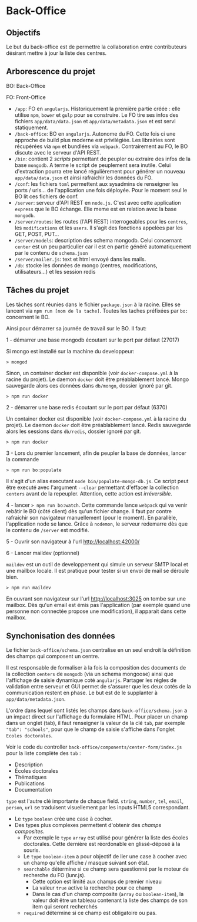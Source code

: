 # Back-Office

## Objectifs

Le but du back-office est de permettre la collaboration entre contributeurs désirant mettre à jour la liste des centres.

## Arborescence du projet

BO: Back-Office

FO: Front-Office

- `/app`: FO en `angularjs`. Historiquement la première partie créée : elle utilise `npm`, `bower` et `gulp` pour se construire.
  Le FO tire ses infos des fichiers `app/data/data.json` et `app/data/metadata.json` et est servi statiquement.
- `/back-office`: BO en `angularjs`. Autonome du FO. Cette fois ci une approche de build plus moderne est privilégiée.
  Les librairies sont récupérées via `npm` et bundlées via `webpack`. Contrairement au FO, le BO discute avec le serveur d'API REST.
- `/bin`: contient 2 _scripts_ permettant de peupler ou extraire des infos de la base `mongodb`. A terme le script de peuplement sera inutile.
  Celui d'extraction pourra etre lancé régulièrement pour générer un nouveau `app/data/data.json` et ainsi rafraichir les données du FO.
- `/conf`: les fichiers `toml` permettent aux sysadmins de renseigner les ports / urls… de l'application une fois déployée. Pour le moment
  seul le BO lit ces fichiers de conf.
- `/server`: serveur d'API REST en `node.js`. C'est avec cette application `express` que le BO échange. Elle meme est en relation avec la base `mongodb`.
- `/server/routes`: les routes (l'API REST) interrogeables pour les `centres`, les `modifications` et les `users`. Il s'agit des fonctions
  appelées par les GET, POST, PUT…
- `/server/models`: description des schema mongodb. Celui concernant `center` est un peu particulier car il est en partie généré automatiquement par
  le contenu de `schema.json`
- `/server/mailer.js`: text et html envoyé dans les mails.
- `/db`: stocke les données de mongo (centres, modifications, utilisateurs…) et les session redis

## Tâches du projet

Les tâches sont réunies dans le fichier `package.json` à la racine. Elles se lancent via `npm run [nom de la tache]`.
Toutes les taches préfixées par `bo:` concernent le BO.

Ainsi pour démarrer sa journée de travail sur le BO. Il faut:

1 - démarrer une base mongodb écoutant sur le port par défaut (27017)

Si mongo est installé sur la machine du developpeur:

`> mongod`

Sinon, un container docker est disponible (voir `docker-compose.yml` à la racine du projet).
Le daemon `docker` doit être préablablement lancé. Mongo sauvegarde alors ces données dans `db/mongo`, dossier
ignoré par git.

`> npm run docker`

2 - démarrer une base redis écoutant sur le port par défaut (6370)

Un container docker est disponible (voir `docker-compose.yml` à la racine du projet).
Le daemon `docker` doit être préablablement lancé. Redis sauvegarde alors les sessions dans `db/redis`, dossier
ignoré par git.

`> npm run docker`

3 - Lors du premier lancement, afin de peupler la base de données, lancer la commande

`> npm run bo:populate`

Il s'agit d'un alias executant `node bin/populate-mongo-db.js`. Ce script peut être executé avec l'argument `--clear` permettant d'effacer la collection
`centers` avant de la repeupler. Attention, cette action est _irréversible_.

4 - lancer `> npm run bo:watch`. Cette commande lance `webpack` qui va venir rebâtir le BO (côté client) dès qu'un fichier change. Il faut par contre
rafraichir son navigateur manuellement (pour le moment). En parallèle, l'application node se lance. Grâce à `nodemon`, le serveur redemarre dès que le
contenu de `/server` est modifié.

5 - Ouvrir son navigateur à l'url <http://localhost:42000/>

6 - Lancer maildev (optionnel)

`maildev` est un outil de developpement qui simule un serveur SMTP local et une mailbox locale. Il est pratique pour tester si un envoi de mail se déroule bien.

`> npm run maildev`

En ouvrant son navigateur sur l'url <http://localhost:3025> on tombe sur une mailbox. Dès qu'un email est émis pas l'application (par exemple quand une personne
non connectée propose une modification), il apparait dans cette mailbox.

## Synchonisation des données

Le fichier `back-office/schema.json` centralise en un seul endroit la définition des champs qui composent un centre.

Il est responsable de formaliser à la fois la composition des documents de la collection `centers` de `mongodb` (via un schema mongoose) ainsi que l'affichage de saisie dynamique coté `angularjs`.
Partager les régles de validation entre serveur et GUI permet de s'assurer que les deux cotés de la communication restent en phase.
Le but est de le supplanter à `app/data/metadata.json`.

L'ordre dans lequel sont listés les champs dans `back-office/schema.json` a un impact direct sur l'affichage du formulaire HTML.
Pour placer un champ dans un onglet (tab), il faut renseigner la valeur de la clé `tab`, par exemple `"tab": "schools"`, pour que le champ de saisie s'affiche dans l'onglet `Ecoles doctorales`.

Voir le code du controller `back-office/components/center-form/index.js` pour la liste complète des `tab` :

- Description
- Écoles doctorales
- Thématiques
- Publications
- Documentation

`type` est l'autre clé importante de chaque field. `string`, `number`, `tel`, `email`, `person`, `url` se traduisent visuellement par les inputs HTML5 correspondant.

- Le `type` `boolean` crée une case à cocher.
- Des types plus complexes permettent d'obtenir des _champs composites_.
  - Par exemple le `type` `array` est utilisé pour générer la liste des écoles doctorales. Cette dernière est réordonable en glissé-déposé à la souris.
  - Le `type` `boolean-item` a pour objectif de lier une case à cocher avec un champ qu'elle affiche / masque suivant son état.
  - `searchable` détermine si ce champ sera questionné par le moteur de recherche du FO (lunr.js).
    - Cette option est limité aux champs de premier niveau
    - La valeur `true` active la recherche pour ce champ
    - Dans le cas d'un champ composite (`array` ou `boolean-item`), la valeur doit être un tableau contenant la liste des champs de son item qui seront recherchés
  - `required` détermine si ce champ est obligatoire ou pas.
